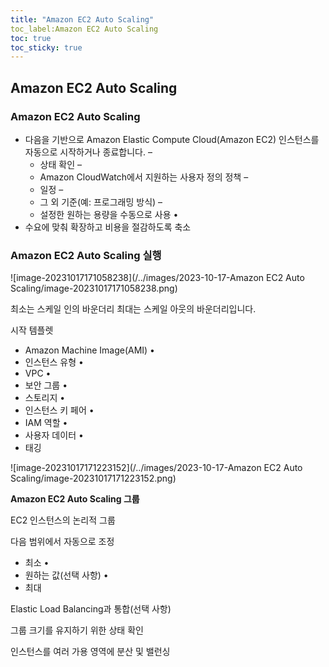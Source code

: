 ```yaml
---
title: "Amazon EC2 Auto Scaling"
toc_label:Amazon EC2 Auto Scaling
toc: true
toc_sticky: true
---
```


## Amazon EC2 Auto Scaling

### Amazon EC2 Auto Scaling

- 다음을 기반으로 Amazon Elastic Compute Cloud(Amazon EC2) 인스턴스를 자동으로 시작하거나 종료합니다. – 
  - 상태 확인 – 
  - Amazon CloudWatch에서 지원하는 사용자 정의 정책 – 
  - 일정 – 
  - 그 외 기준(예: 프로그래밍 방식) – 
  - 설정한 원하는 용량을 수동으로 사용 • 
- 수요에 맞춰 확장하고 비용을 절감하도록 축소

### Amazon EC2 Auto Scaling 실행

![image-20231017171058238](/../images/2023-10-17-Amazon EC2 Auto Scaling/image-20231017171058238.png)

최소는 스케일 인의 바운더리 최대는 스케일 아웃의 바운더리입니다.

시작 템플렛

- Amazon Machine Image(AMI) • 
- 인스턴스 유형 • 
- VPC • 
- 보안 그룹 • 
- 스토리지 • 
- 인스턴스 키 페어 • 
- IAM 역할 •
- 사용자 데이터 • 
- 태깅

![image-20231017171223152](/../images/2023-10-17-Amazon EC2 Auto Scaling/image-20231017171223152.png)

**Amazon EC2 Auto Scaling 그룹**

EC2 인스턴스의 논리적 그룹 

다음 범위에서 자동으로 조정 

- 최소 • 
- 원하는 값(선택 사항) • 
- 최대 

Elastic Load Balancing과 통합(선택 사항) 

그룹 크기를 유지하기 위한 상태 확인 

인스턴스를 여러 가용 영역에 분산 및 밸런싱